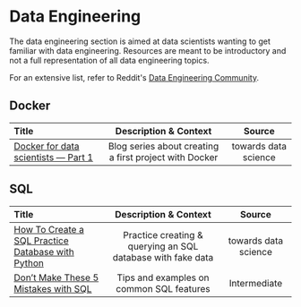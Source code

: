 # Data Engineering

The data engineering section is aimed at data scientists wanting to get familiar with data engineering. Resources are meant to be introductory and not a full representation of all data engineering topics.

For an extensive list, refer to Reddit's [Data Engineering Community](https://dataengineering.wiki/Learning+Resources).

## Docker

Title | Description & Context | Source
:-- | :--: | :--:
[Docker for data scientists — Part 1](https://towardsdatascience.com/docker-for-data-scientists-part-1-41b0725d4a50) | Blog series about creating a first project with Docker | towards data science

## SQL

Title | Description & Context | Source
:-- | :--: | :--:
[How To Create a SQL Practice Database with Python](https://towardsdatascience.com/how-to-create-a-sql-practice-database-with-python-d320908e1faf) | Practice creating & querying an SQL database with fake data | towards data science
[Don’t Make These 5 Mistakes with SQL](https://towardsdatascience.com/dont-repeat-these-5-mistakes-with-sql-9f61d6f5324f) | Tips and examples on common SQL features | Intermediate | towards data science

